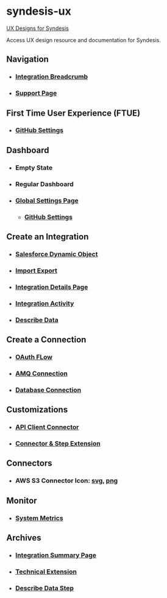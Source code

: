 # syndesis-ux
[UX Designs for Syndesis](https://syndesisio.github.io/syndesis-ux/)

Access UX design resource and documentation for Syndesis.

## Navigation
* ### [Integration Breadcrumb](designs/navigation/navigation_breadcrumb_integration.md)
* ### [Support Page](designs/support-page/support-page.md)

## First Time User Experience (FTUE)
* ### [GitHub Settings](designs/github-settings/github-settings.md)

## Dashboard
* ### Empty State
* ### Regular Dashboard
* ### [Global Settings Page](designs/global-settings-page/global_settings_page_overview.md)
  * ### [GitHub Settings](designs/github-settings/github-settings.md)

## Create an Integration
* ### [Salesforce Dynamic Object](designs/salesforceobjects/salesforceobjects.md)
* ### [Import Export](designs/importexport/importexport.md)
* ### [Integration Details Page](designs/integration_details/integration_details_page.md)
* ### [Integration  Activity](designs/integrationactivity/iintegrationactivity.md)
* ### [Describe Data](designs/describe-data/describe-data.md)


## Create a Connection
* ### [OAuth FLow](designs/oauth/oauth.md)
* ### [AMQ Connection](designs/amq/amq.md)
* ### [Database Connection](designs/databaseconnection/databaseconnection.md)

## Customizations
* ### [API Client Connector](designs/apiconnector/apiconnector.md)
* ### [Connector & Step Extension](designs/connector-step-extensions/connector-step-ext.md)

## Connectors
* ### AWS S3 Connector Icon: [svg](designs/aws-s3/icon/_iPaaS_ConnectionIcons_AWS-S3.svg), [png](designs/aws-s3/icon/aws-s3-icon-png.png)

## Monitor
* ### [System Metrics](designs/monitormetrics/monitormetrics.md)

## Archives
* ### [Integration Summary Page](designs/integrationsummary/integrationsummary.md)
* ### [Technical Extension](designs/technical_extensions/tech_ext.md)
* ### [Describe Data Step](designs/describedatastep/describedatastep.md)
